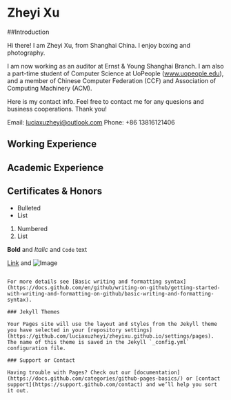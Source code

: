 # Zheyi Xu

##Introduction

Hi there! I am Zheyi Xu, from Shanghai China. I enjoy boxing and photography. 

I am now working as an auditor at Ernst & Young Shanghai Branch. I am also a part-time student of Computer Science at UoPeople (www.uopeople.edu), and a member of Chinese Computer Federation (CCF) and Association of Computing Machinery (ACM). 

Here is my contact info. Feel free to contact me for any quesions and business cooperations. Thank you!

Email: luciaxuzheyi@outlook.com
Phone: +86 13816121406

## Working Experience


## Academic Experience


## Certificates & Honors


- Bulleted
- List

1. Numbered
2. List

**Bold** and _Italic_ and `Code` text

[Link](url) and ![Image](src)
```

For more details see [Basic writing and formatting syntax](https://docs.github.com/en/github/writing-on-github/getting-started-with-writing-and-formatting-on-github/basic-writing-and-formatting-syntax).

### Jekyll Themes

Your Pages site will use the layout and styles from the Jekyll theme you have selected in your [repository settings](https://github.com/luciaxuzheyi/zheyixu.github.io/settings/pages). The name of this theme is saved in the Jekyll `_config.yml` configuration file.

### Support or Contact

Having trouble with Pages? Check out our [documentation](https://docs.github.com/categories/github-pages-basics/) or [contact support](https://support.github.com/contact) and we’ll help you sort it out.
